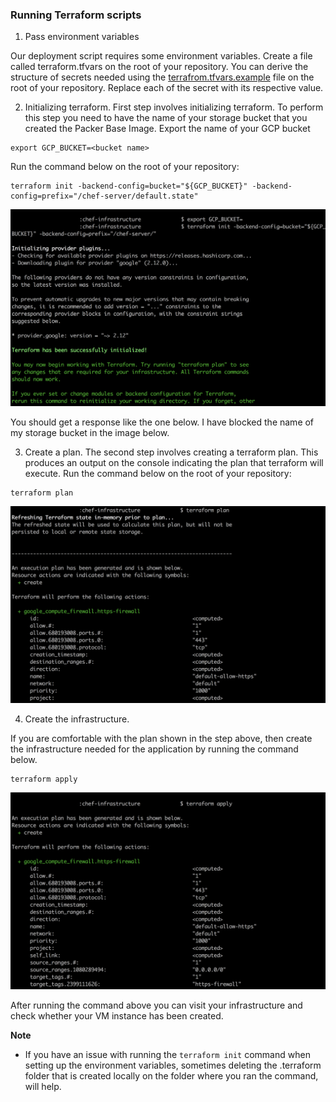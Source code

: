 ### Running Terraform scripts

1. Pass environment variables

Our deployment script requires some environment variables. Create a file called terraform.tfvars on the root of your repository. You can derive the structure of secrets needed using the [terrafrom.tfvars.example](terraform.tfvars.example) file on the root of your repository. Replace each of the secret with its respective value.


2. Initializing terraform. 
First step involves initializing terraform. To perform this step you need to have the name of your storage bucket that you created the Packer Base Image.
Export the name of your GCP bucket
```
export GCP_BUCKET=<bucket name>
```
Run the command below on the root of your repository:
```
terraform init -backend-config=bucket="${GCP_BUCKET}" -backend-config=prefix="/chef-server/default.state"
```

![Terraform-Init](../../../docs/terraform-init-chef.png)

You should get a response like the one below. I have blocked the name of my storage bucket in the image below.


3. Create a plan.
The second step involves creating a terraform plan. This produces an output on the console indicating the plan that terraform will execute.
Run the command below on the root of your repository:
```
terraform plan
```

![Terraform-Plan](../../../docs/terraform-plan-chef.png)

4. Create the infrastructure.

If you are comfortable with the plan shown in the step above, then create the infrastructure needed for the application by running the command below.

```
terraform apply
```

![Terraform-Apply](../../../docs/terraform-apply-chef.png)

After running the command above you can visit your infrastructure and check whether your VM instance has been created.

**Note**
- If you have an issue with running the `terraform init` command when setting up the environment variables, sometimes deleting the .terraform folder that is created locally on the folder where you ran the command, will help.


